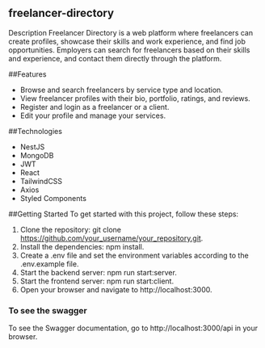 ## freelancer-directory
Description
Freelancer Directory is a web platform where freelancers can create profiles, showcase their skills and work experience, and find job opportunities. Employers can search for freelancers based on their skills and experience, and contact them directly through the platform.


##Features
- Browse and search freelancers by service type and location.
- View freelancer profiles with their bio, portfolio, ratings, and reviews.
- Register and login as a freelancer or a client.
- Edit your profile and manage your services.

##Technologies
- NestJS
- MongoDB
- JWT
- React
- TailwindCSS
- Axios
- Styled Components


##Getting Started
To get started with this project, follow these steps:

1. Clone the repository: git clone https://github.com/your_username/your_repository.git.
2. Install the dependencies: npm install.
3. Create a .env file and set the environment variables according to the .env.example file.
4. Start the backend server: npm run start:server.
5. Start the frontend server: npm run start:client.
6. Open your browser and navigate to http://localhost:3000.

### To see the swagger
To see the Swagger documentation, go to http://localhost:3000/api in your browser.
